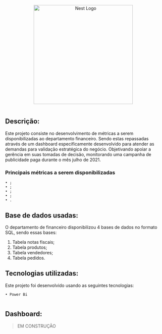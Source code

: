 <p align="center">
  <a href="https://powerbi.microsoft.com/pt-br/" target="blank"><img src="https://ideias.avancadas.info/images/power-bi.png" width="320" alt="Nest Logo" /></a>
</p>
<p align="left">
<a href="https://powerbi.microsoft.com/pt-br/downloads/" target="blank"><img alt="" src="https://img.shields.io/gem/u/12?label=Power%20BI&logo=Power%20BI&style=plastic" /></a>
</p>

## Descrição:

Este projeto consiste no desenvolvimento de métricas a serem disponibilizadas ao departamento financeiro. Sendo estas repassadas através de um dashboard especificamente desenvolvido para atender as demandas para validação estratégica do negócio. Objetivando apoiar a gerência em suas tomadas de decisão, monitorando uma campanha de publicidade paga durante o mês julho de 2021.

 ### Principais métricas a serem disponibilizadas


    • ;
    • ; 
    • ;
    • ;
    • .
    
   
## Base de dados usadas:    

O departamento de financeiro disponibilizou 4 bases de dados no formato SQL, sendo essas bases:

1. Tabela notas fiscais;
2. Tabela produtos;
3. Tabela vendedores;
4. Tabela pedidos.


## Tecnologias utilizadas:

Este projeto foi desenvolvido usando as seguintes tecnologias:
    
    • Power Bi
  
<p align="left"> 
<a href="https://github.com/imersao-alura/aluraflix/blob/master/LICENSE " target="_blank"><img src="https://img.shields.io/badge/licence-MIT-blue.svg" alt="" /></a> 
</p>

## Dashboard:

> EM CONSTRUÇÃO

<p align="left"> 
<a href="" target="_blank"><img src="" alt="" /></a> 
</p>
